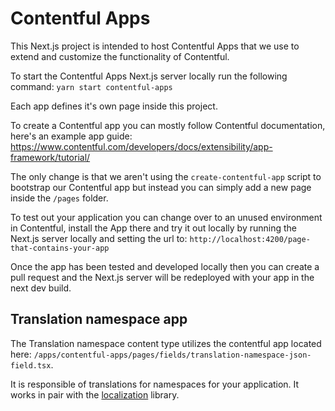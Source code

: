 # Contentful Apps

This Next.js project is intended to host Contentful Apps that we use to extend and customize the functionality of Contentful.

To start the Contentful Apps Next.js server locally run the following command:
`yarn start contentful-apps`

Each app defines it's own page inside this project.

To create a Contentful app you can mostly follow Contentful documentation, here's an example app guide: https://www.contentful.com/developers/docs/extensibility/app-framework/tutorial/

The only change is that we aren't using the `create-contentful-app` script to bootstrap our Contentful app but instead you can simply add a new page inside the `/pages` folder.

To test out your application you can change over to an unused environment in Contentful, install the App there and try it out locally by running the Next.js server locally and setting the url to: `http://localhost:4200/page-that-contains-your-app`

Once the app has been tested and developed locally then you can create a pull request and the Next.js server will be redeployed with your app in the next dev build.

## Translation namespace app

The Translation namespace content type utilizes the contentful app located here: `/apps/contentful-apps/pages/fields/translation-namespace-json-field.tsx`.

It is responsible of translations for namespaces for your application. It works in pair with the [localization](/libs/localization/README.md) library.
